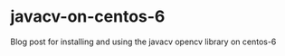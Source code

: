 javacv-on-centos-6
==================

Blog post for installing and using the javacv opencv library on centos-6
